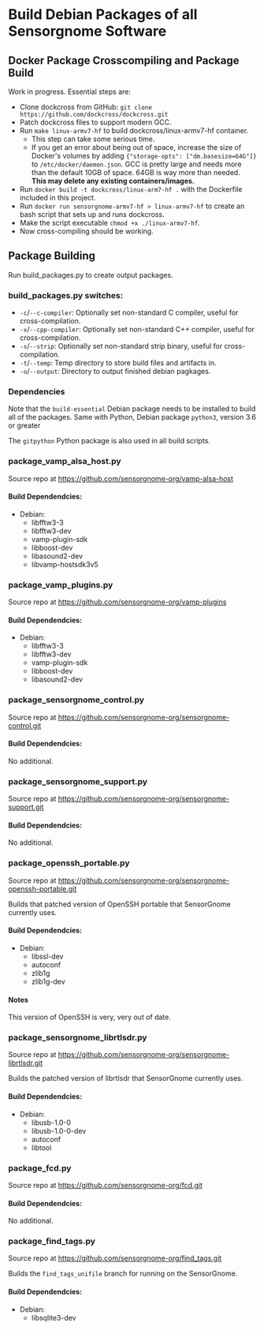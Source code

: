 # Build Debian Packages of all Sensorgnome Software

## Docker Package Crosscompiling and Package Build

Work in progress. Essential steps are:
- Clone dockcross from GitHub: `git clone https://github.com/dockcross/dockcross.git`
- Patch dockcross files to support modern GCC.
- Run `make linux-armv7-hf` to build dockcross/linux-armv7-hf container.
  - This step can take some serious time.
  - If you get an error about being out of space, increase the size of Docker's volumes by adding `{"storage-opts": ["dm.basesize=64G"]}` to `/etc/docker/daemon.json`. GCC is pretty large and needs more than the default 10GB of space. 64GB is way more than needed. **This may delete any existing containers/images.**
- Run `docker build -t dockcross/linux-arm7-hf .` with the Dockerfile included in this project.
- Run `docker run sensorgnome-armv7-hf > linux-armv7-hf` to create an bash script that sets up and runs dockcross.
- Make the script executable `chmod +x ./linux-armv7-hf`.
- Now cross-compiling should be working. 

## Package Building

Run build_packages.py to create output packages.

### build_packages.py switches:

- `-c`/`--c-compiler`: Optionally set non-standard C compiler, useful for cross-compilation.
- `-x`/`--cpp-compiler`: Optionally set non-standard C++ compiler, useful for cross-compilation.
- `-s`/`--strip`: Optionally set non-standard strip binary, useful for cross-compilation.
- `-t`/`--temp`: Temp directory to store build files and artifacts in.
- `-o`/`--output`:  Directory to output finished debian pagkages.

### Dependencies

Note that the `build-essential` Debian package needs to be installed to build all of the packages. Same with Python, Debian package `python3`, version 3.6 or greater

The `gitpython` Python package is also used in all build scripts.

### package_vamp_alsa_host.py

Source repo at https://github.com/sensorgnome-org/vamp-alsa-host

#### Build Dependendcies:

- Debian:
  - libfftw3-3
  - libfftw3-dev
  - vamp-plugin-sdk
  - libboost-dev
  - libasound2-dev
  - libvamp-hostsdk3v5

### package_vamp_plugins.py

Source repo at https://github.com/sensorgnome-org/vamp-plugins

#### Build Dependendcies:

- Debian:
  - libfftw3-3
  - libfftw3-dev
  - vamp-plugin-sdk
  - libboost-dev
  - libasound2-dev

### package_sensorgnome_control.py

Source repo at https://github.com/sensorgnome-org/sensorgnome-control.git

#### Build Dependendcies:

No additional.

### package_sensorgnome_support.py

Source repo at https://github.com/sensorgnome-org/sensorgnome-support.git

#### Build Dependendcies:

No additional.

### package_openssh_portable.py

Source repo at https://github.com/sensorgnome-org/sensorgnome-openssh-portable.git

Builds that patched version of OpenSSH portable that SensorGnome currently uses.

#### Build Dependendcies:

- Debian:
  - libssl-dev
  - autoconf
  - zlib1g
  - zlib1g-dev

#### Notes

This version of OpenSSH is very, very out of date.

### package_sensorgnome_librtlsdr.py

Source repo at https://github.com/sensorgnome-org/sensorgnome-librtlsdr.git

Builds the patched version of librtlsdr that SensorGnome currently uses.

#### Build Dependendcies:

- Debian:
  - libusb-1.0-0
  - libusb-1.0-0-dev
  - autoconf
  - libtool

### package_fcd.py

Source repo at https://github.com/sensorgnome-org/fcd.git


#### Build Dependendcies:

No additional.

### package_find_tags.py

Source repo at https://github.com/sensorgnome-org/find_tags.git

Builds the `find_tags_unifile` branch for running on the SensorGnome.

#### Build Dependendcies:

- Debian:
  - libsqlite3-dev
